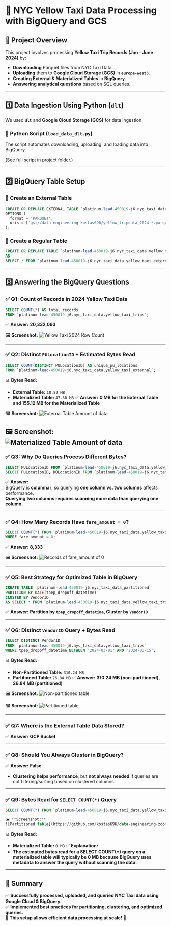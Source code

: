 # 📌 NYC Yellow Taxi Data Processing with BigQuery and GCS

## 🚀 Project Overview
This project involves processing **Yellow Taxi Trip Records (Jan - June 2024)** by:
- **Downloading** Parquet files from NYC Taxi Data.
- **Uploading** them to **Google Cloud Storage (GCS)** in **`europe-west3`**.
- **Creating External & Materialized Tables** in **BigQuery**.
- **Answering analytical questions** based on SQL queries.

---

## 1️⃣ Data Ingestion Using Python (`dlt`)
We used **`dlt`** and **Google Cloud Storage (GCS)** for data ingestion.

### 📜 Python Script (`load_data_dlt.py`)
The script automates downloading, uploading, and loading data into BigQuery.

(See full script in project folder.)

---

## 2️⃣ BigQuery Table Setup

### 🔹 Create an External Table
```sql
CREATE OR REPLACE EXTERNAL TABLE `platinum-lead-450019-j6.nyc_taxi_data.yellow_taxi_external`
OPTIONS ( 
  format = 'PARQUET',
  uris = ['gs://data-engineering-kostas696/yellow_tripdata_2024-*.parquet']
);
```

### 🔹 Create a Regular Table
```sql
CREATE OR REPLACE TABLE `platinum-lead-450019-j6.nyc_taxi_data.yellow_taxi_trips`
AS
SELECT * FROM `platinum-lead-450019-j6.nyc_taxi_data.yellow_taxi_external`;
```

---

## 3️⃣ Answering the BigQuery Questions

### ✅ Q1: Count of Records in 2024 Yellow Taxi Data
```sql
SELECT COUNT(*) AS total_records
FROM `platinum-lead-450019-j6.nyc_taxi_data.yellow_taxi_trips`;
```
✅ **Answer:** **20,332,093**

🖼 **Screenshot:**
![Yellow Taxi 2024 Row Count](https://github.com/kostas696/data-engineering-zoomcamp/blob/main/homework_3/screenshots/question_1.JPG)

---

### ✅ Q2: Distinct `PULocationID` + Estimated Bytes Read
```sql
SELECT COUNT(DISTINCT PULocationID) AS unique_pu_locations
FROM `platinum-lead-450019-j6.nyc_taxi_data.yellow_taxi_external`;
```
📊 **Bytes Read:**
- **External Table:** `18.82 MB`
- **Materialized Table:** `47.60 MB`
✅ **Answer:** **0 MB for the External Table and 155.12 MB for the Materialized Table**

🖼 **Screenshot:**
![External Table Amount of data](https://github.com/kostas696/data-engineering-zoomcamp/blob/main/homework_3/screenshots/question_21.JPG)

🖼 **Screenshot:**
![Materialized Table Amount of data](https://github.com/kostas696/data-engineering-zoomcamp/blob/main/homework_3/screenshots/question_22.JPG)
---

### ✅ Q3: Why Do Queries Process Different Bytes?
```sql
SELECT PULocationID FROM `platinum-lead-450019-j6.nyc_taxi_data.yellow_taxi_trips`;
SELECT PULocationID, DOLocationID FROM `platinum-lead-450019-j6.nyc_taxi_data.yellow_taxi_trips`;
```
✅ **Answer:**  
BigQuery is **columnar**, so querying **one column vs. two columns** affects performance.  
**Querying two columns requires scanning more data than querying one column.**

---

### ✅ Q4: How Many Records Have `fare_amount = 0`?
```sql
SELECT COUNT(*) FROM `platinum-lead-450019-j6.nyc_taxi_data.yellow_taxi_trips`
WHERE fare_amount = 0;
```
✅ **Answer:** **8,333**

🖼 **Screenshot:**
![Records of fare_amount of 0](https://github.com/kostas696/data-engineering-zoomcamp/blob/main/homework_3/screenshots/question_4.JPG)

---

### ✅ Q5: Best Strategy for Optimized Table in BigQuery
```sql
CREATE TABLE `platinum-lead-450019-j6.nyc_taxi_data_partitioned`
PARTITION BY DATE(tpep_dropoff_datetime)
CLUSTER BY VendorID
AS SELECT * FROM `platinum-lead-450019-j6.nyc_taxi_data.yellow_taxi_trips`;
```
✅ **Answer:** **Partition by `tpep_dropoff_datetime`, Cluster by `VendorID`**

---

### ✅ Q6: Distinct `VendorID` Query + Bytes Read
```sql
SELECT DISTINCT VendorID 
FROM `platinum-lead-450019-j6.nyc_taxi_data.yellow_taxi_trips`
WHERE tpep_dropoff_datetime BETWEEN '2024-03-01' AND '2024-03-15';
```
📊 **Bytes Read:**
- **Non-Partitioned Table:** `310.24 MB`
- **Partitioned Table:** `26.84 MB`
✅ **Answer:** **310.24 MB (non-partitioned), 26.84 MB (partitioned)**

🖼 **Screenshot:**
![Non-partitioned table](https://github.com/kostas696/data-engineering-zoomcamp/blob/main/homework_3/screenshots/question_61.JPG)

🖼 **Screenshot:**
![Partitioned table](https://github.com/kostas696/data-engineering-zoomcamp/blob/main/homework_3/screenshots/question_62.JPG)

---

### ✅ Q7: Where is the External Table Data Stored?
✅ **Answer:** **GCP Bucket**

---

### ✅ Q8: Should You Always Cluster in BigQuery?
✅ **Answer:** **False**
- **Clustering helps performance**, but **not always needed** if queries are not filtering/sorting based on clustered columns.

---

### ✅ Q9: Bytes Read for `SELECT COUNT(*)` Query
```sql
SELECT COUNT(*) FROM `platinum-lead-450019-j6.nyc_taxi_data.yellow_taxi_trips`;

🖼 **Screenshot:**
![Partitioned table](https://github.com/kostas696/data-engineering-zoomcamp/blob/main/homework_3/screenshots/question_9.JPG)

```
📊 **Bytes Read:**  
- **Materialized Table:** `0 MB`
✅ **Explanation:**  
- **The estimated bytes read for a SELECT COUNT(*) query on a materialized table will typically be 0 MB because BigQuery uses metadata to answer the query without scanning the data.**

---

## 📌 Summary
✅ **Successfully processed, uploaded, and queried NYC Taxi data using Google Cloud & BigQuery.**  
✅ **Implemented best practices for partitioning, clustering, and optimized queries.**  
🚀 **This setup allows efficient data processing at scale!** 🎯